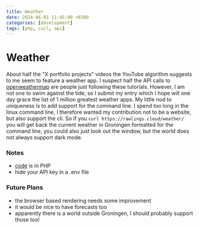 ```yaml
---
title: Weather
date: 2024-06-01 11:45:00 +0200
categories: [development]
tags: [php, curl, api]
---
```


# Weather

About half the "X portfolio projects" videos the YouTube algorithm suggests to me seem to feature a weather app. I suspect half the API calls to [openweathermap](https://openweathermap.org) are people just following these tutorials. However, I am not one to swim against the tide, so I submit my entry which I hope will one day grace the list of 1 million greatest weather apps. My little nod to uniqueness is to add support for the command line. I spend too long in the linux command line, I therefore wanted my contribution not to be a website, but also support the cli. So if you `curl https://rawlings.cloud/weather/` you will get back the current weather in Groningen formatted for the command line, you could also just look out the window, but the world does not always support dark mode.

### Notes

- [code](https://github.com/startung/weather) is in PHP
- hide your API key in a .env file

### Future Plans

- the browser based rendering needs some improvement
- it would be nice to have forecasts too
- apparently there is a world outside Groningen, I should probably support those too!
